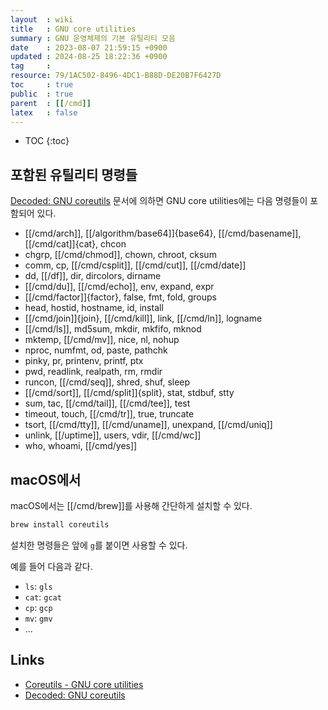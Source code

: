 ```yaml
---
layout  : wiki
title   : GNU core utilities
summary : GNU 운영체제의 기본 유틸리티 모음
date    : 2023-08-07 21:59:15 +0900
updated : 2024-08-25 18:22:36 +0900
tag     : 
resource: 79/1AC502-8496-4DC1-B88D-DE20B7F6427D
toc     : true
public  : true
parent  : [[/cmd]]
latex   : false
---
```

* TOC
{:toc}

## 포함된 유틸리티 명령들

[Decoded: GNU coreutils](https://www.maizure.org/projects/decoded-gnu-coreutils/ ) 문서에 의하면 GNU core utilities에는 다음 명령들이 포함되어 있다.

- [[/cmd/arch]], [[/algorithm/base64]]{base64}, [[/cmd/basename]], [[/cmd/cat]]{cat}, chcon
- chgrp, [[/cmd/chmod]], chown, chroot, cksum
- comm, cp, [[/cmd/csplit]], [[/cmd/cut]], [[/cmd/date]]
- dd, [[/df]], dir, dircolors, dirname
- [[/cmd/du]], [[/cmd/echo]], env, expand, expr
- [[/cmd/factor]]{factor}, false, fmt, fold, groups
- head, hostid, hostname, id, install
- [[/cmd/join]]{join}, [[/cmd/kill]], link, [[/cmd/ln]], logname
- [[/cmd/ls]], md5sum, mkdir, mkfifo, mknod
- mktemp, [[/cmd/mv]], nice, nl, nohup
- nproc, numfmt, od, paste, pathchk
- pinky, pr, printenv, printf, ptx
- pwd, readlink, realpath, rm, rmdir
- runcon, [[/cmd/seq]], shred, shuf, sleep
- [[/cmd/sort]], [[/cmd/split]]{split}, stat, stdbuf, stty
- sum, tac, [[/cmd/tail]], [[/cmd/tee]], test
- timeout, touch, [[/cmd/tr]], true, truncate
- tsort, [[/cmd/tty]], [[/cmd/uname]], unexpand, [[/cmd/uniq]]
- unlink, [[/uptime]], users, vdir, [[/cmd/wc]]
- who, whoami, [[/cmd/yes]]

## macOS에서

macOS에서는 [[/cmd/brew]]를 사용해 간단하게 설치할 수 있다.

```bash
brew install coreutils
```

설치한 명령들은 앞에 `g`를 붙이면 사용할 수 있다.

예를 들어 다음과 같다.

- `ls`: `gls`
- `cat`: `gcat`
- `cp`: `gcp`
- `mv`: `gmv`
- ...

## Links

- [Coreutils - GNU core utilities]( https://www.gnu.org/software/coreutils/ )
- [Decoded: GNU coreutils]( https://www.maizure.org/projects/decoded-gnu-coreutils/ )

